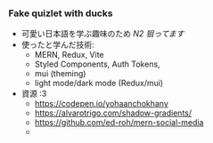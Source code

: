 <h3>Fake quizlet with ducks</h3>

- 可愛い日本語を学ぶ趣味のため _N2 狙ってます_  
- 使ったと学んだ技術:   
  - MERN, Redux, Vite  
  - Styled Components, Auth Tokens,
  - mui (theming)
  - light mode/dark mode (Redux/mui)  
- 資源 :3  
  - https://codepen.io/yohaanchokhany  
  - https://alvarotrigo.com/shadow-gradients/  
  - https://github.com/ed-roh/mern-social-media  
  - 
